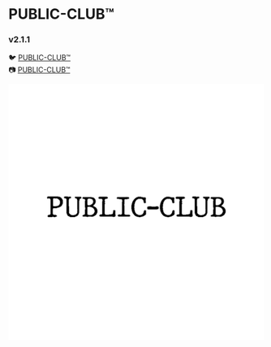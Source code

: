 # PUBLIC-CLUB™
###   v2.1.1

🐦 [PUBLIC-CLUB™](https://www.x.com/public___club)
<br>
📷 [PUBLIC-CLUB™](https://www.instagram.com/public___club)

<img src="./assets/PUBLIC-CLUB.jpg">
